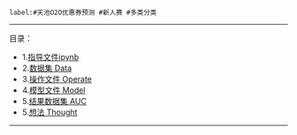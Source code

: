 ```
label:#天池O2O优惠券预测 #新人赛 #多类分类
```  
***
目录：
- 1.[指导文件ipynb](../../ML_camp/provided_code/Week12%20RACE/Code/o2o-2.ipynb)
- 2.[数据集 Data](Data)
- 3.[操作文件 Operate](Operate)
- 4.[模型文件 Model](Model)
- 5.[结果数据集 AUC](AUC)
- 5.[想法 Thought](Thougt)
***
